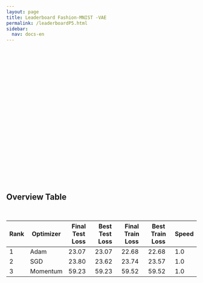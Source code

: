 ```yaml
---
layout: page
title: Leaderboard Fashion-MNIST -VAE
permalink: /leaderboardP5.html
sidebar:
  nav: docs-en
---
```


<script>
window.onload = function () {

  var chart1 = new CanvasJS.Chart("P5_Train_Loss", {
    zoomEnabled: true,
    theme:"light2",
  	animationEnabled: true,
  	title:{
  		text: "Train Loss F-MNIST VAE"
  	},
  	axisY :{
  		includeZero: false,
  		title: "Loss"
  	},
    axisX: {
  		title: "Epoch"
  	},
  	toolTip: {
  		shared: "true"
  	},
  	legend:{
  		cursor:"pointer",
  		itemclick : toggleDataSeries1
  	},
  	data: [{
  		type: "spline",
  		visible: true,
  		showInLegend: true,
  		name: "SGD",
  		dataPoints: [
        { y: 133.7984832812578  },
{ y: 59.16899635119315  },
{ y: 40.59060959326915  },
{ y: 37.260374458019555  },
{ y: 29.615597779934227  },
{ y: 27.99576987853417  },
{ y: 27.135969331936955  },
{ y: 26.772017255196204  },
{ y: 26.387333939625666  },
{ y: 26.49234779798067  },
{ y: 26.120428598844086  },
{ y: 26.149518887201946  },
{ y: 25.827774414649376  },
{ y: 25.553701063302846  },
{ y: 25.506332838840976  },
{ y: 25.31316972634731  },
{ y: 25.387129507309346  },
{ y: 25.24398402434129  },
{ y: 25.26658182633229  },
{ y: 25.18937386488303  },
{ y: 25.154929754061577  },
{ y: 24.97645207796341  },
{ y: 24.92728776442699  },
{ y: 24.817665574489496  },
{ y: 24.79073573626005  },
{ y: 24.886667244250958  },
{ y: 24.837597584113094  },
{ y: 24.69744723026569  },
{ y: 24.646431844662395  },
{ y: 24.628890483807293  },
{ y: 24.53506249892406  },
{ y: 24.60876449315976  },
{ y: 24.569750826175397  },
{ y: 24.476987602771857  },
{ y: 24.42694793970157  },
{ y: 24.499493425320356  },
{ y: 24.501289442258006  },
{ y: 24.41983371514541  },
{ y: 24.404611644989405  },
{ y: 24.380524010536  },
{ y: 24.30720454851786  },
{ y: 24.323854413399328  },
{ y: 24.360262772975823  },
{ y: 24.23456946275173  },
{ y: 24.239363718032834  },
{ y: 24.211384523831878  },
{ y: 24.24086304689065  },
{ y: 24.175377299235414  },
{ y: 24.094083240704656  },
{ y: 24.197760951213347  },
{ y: 24.123793752376848  },
{ y: 24.138380175370436  },
{ y: 24.057710845653826  },
{ y: 24.07575908074012  },
{ y: 24.087400054931642  },
{ y: 24.030050351069526  },
{ y: 24.063008203261937  },
{ y: 24.015302101771034  },
{ y: 24.055407378612422  },
{ y: 24.033263809253008  },
{ y: 23.964225002435537  },
{ y: 23.93751220580859  },
{ y: 23.988547727389214  },
{ y: 24.02415245251778  },
{ y: 23.99049959794069  },
{ y: 23.96098192777389  },
{ y: 24.022830811524997  },
{ y: 23.959583358275587  },
{ y: 23.992681808960747  },
{ y: 23.918212943199357  },
{ y: 23.872071717335626  },
{ y: 23.85046881895799  },
{ y: 23.832986517441576  },
{ y: 23.838376920651164  },
{ y: 23.823912928654597  },
{ y: 23.904203111697466  },
{ y: 23.872580272723464  },
{ y: 23.77227471302717  },
{ y: 23.81899007650522  },
{ y: 23.831679613162315  },
{ y: 23.769753711651532  },
{ y: 23.83002726848309  },
{ y: 23.810724914990935  },
{ y: 23.76221591020242  },
{ y: 23.76485087321355  },
{ y: 23.762037145174467  },
{ y: 23.840061786847237  },
{ y: 23.75072274085803  },
{ y: 23.68758931037707  },
{ y: 23.7739307476924  },
{ y: 23.749344767056975  },
{ y: 23.661989290286336  },
{ y: 23.73191886559511  },
{ y: 23.70322749186785  },
{ y: 23.70820224101727  },
{ y: 23.662978923015103  },
{ y: 23.66486816283984  },
{ y: 23.643725737547264  },
{ y: 23.624643548329672  },
{ y: 23.566566847532226  },
{ y: 23.742779285479816  },
  		]
  	},
  	{
  		type: "spline",
  		showInLegend: true,
  		visible: true,
  		name: "Momentum",
  		dataPoints: [
        { y: 133.7984832812578  },
{ y: 68.37950159219594  },
{ y: 68.35006151688404  },
{ y: 68.34561284383138  },
{ y: 68.34250197288317  },
{ y: 68.33920627985245  },
{ y: 68.3175398019644  },
{ y: 66.68096443322989  },
{ y: 65.35473506634054  },
{ y: 63.658133828334314  },
{ y: 61.89570598113231  },
{ y: 61.37781671377329  },
{ y: 60.934851897068505  },
{ y: 60.659224353692466  },
{ y: 60.47132500746311  },
{ y: 60.34050700847918  },
{ y: 60.25060466497372  },
{ y: 60.18229250907897  },
{ y: 60.135330531535985  },
{ y: 60.095660840548  },
{ y: 60.0580727381584  },
{ y: 60.02921114579226  },
{ y: 60.00994736842621  },
{ y: 59.984877568024864  },
{ y: 59.95149319355305  },
{ y: 59.92111207155081  },
{ y: 59.90757485780961  },
{ y: 59.89101084929247  },
{ y: 59.873509320234646  },
{ y: 59.85118513351832  },
{ y: 59.85671047919836  },
{ y: 59.8241461937244  },
{ y: 59.82254439500662  },
{ y: 59.817605656843924  },
{ y: 59.81036145014641  },
{ y: 59.785000382936914  },
{ y: 59.77674722916039  },
{ y: 59.7561171507224  },
{ y: 59.755145098612864  },
{ y: 59.75527249972025  },
{ y: 59.73892870193872  },
{ y: 59.72272036381257  },
{ y: 59.72169962296118  },
{ y: 59.70472851410891  },
{ y: 59.70638648424392  },
{ y: 59.71188124509958  },
{ y: 59.69152448605267  },
{ y: 59.6817255399166  },
{ y: 59.68923809589485  },
{ y: 59.680379504423875  },
{ y: 59.6737374159006  },
{ y: 59.66830622844208  },
{ y: 59.65609144675426  },
{ y: 59.65978347338163  },
{ y: 59.6594906770266  },
{ y: 59.650665988677574  },
{ y: 59.645644632975255  },
{ y: 59.63696356553298  },
{ y: 59.63166065093799  },
{ y: 59.63540013264387  },
{ y: 59.62858149944208  },
{ y: 59.6200657379933  },
{ y: 59.61945509666051  },
{ y: 59.616140756851586  },
{ y: 59.615721531403366  },
{ y: 59.60950352106339  },
{ y: 59.610293966684594  },
{ y: 59.60169866757516  },
{ y: 59.59512081268506  },
{ y: 59.58946323517041  },
{ y: 59.59304612844418  },
{ y: 59.5918312940842  },
{ y: 59.583715671148056  },
{ y: 59.58860127620208  },
{ y: 59.57846407156725  },
{ y: 59.57943353286156  },
{ y: 59.59027662521753  },
{ y: 59.569381768886856  },
{ y: 59.56788920133541  },
{ y: 59.57741547853518  },
{ y: 59.567407634930724  },
{ y: 59.560329357783  },
{ y: 59.56790630144951  },
{ y: 59.55820734439751  },
{ y: 59.558194095660475  },
{ y: 59.54755659836989  },
{ y: 59.56544313430787  },
{ y: 59.54502110481261  },
{ y: 59.5414940332755  },
{ y: 59.544178120295214  },
{ y: 59.536507641963475  },
{ y: 59.54456753730774  },
{ y: 59.54098454499856  },
{ y: 59.53685348095038  },
{ y: 59.535548644188125  },
{ y: 59.53945211997399  },
{ y: 59.53079134623209  },
{ y: 59.53689868511297  },
{ y: 59.533980942995115  },
{ y: 59.520362413846534  },
{ y: 59.52138155912742  },
  		]
  	},
  	{
  		type: "spline",
  		showInLegend: true,
      visible: true,
  		name: "Adam",
  		dataPoints: [
        { y: 133.7984832812578  },
{ y: 29.771709504494304  },
{ y: 27.722663337756426  },
{ y: 26.710242551412335  },
{ y: 26.120349956170106  },
{ y: 25.69652437796959  },
{ y: 25.366009395550456  },
{ y: 25.130512052927262  },
{ y: 24.92983902050899  },
{ y: 24.752960685583265  },
{ y: 24.594460292962882  },
{ y: 24.51574275310223  },
{ y: 24.39362897017063  },
{ y: 24.274231389852666  },
{ y: 24.217385524358505  },
{ y: 24.118584349216558  },
{ y: 24.020629468330974  },
{ y: 23.97972683662023  },
{ y: 23.919456260632245  },
{ y: 23.870087486658342  },
{ y: 23.79611524190658  },
{ y: 23.763835016886397  },
{ y: 23.696682354120107  },
{ y: 23.6953212921436  },
{ y: 23.638839485706427  },
{ y: 23.61999982687143  },
{ y: 23.55460079388741  },
{ y: 23.555083792026227  },
{ y: 23.52875225482843  },
{ y: 23.471510437207346  },
{ y: 23.436177037312433  },
{ y: 23.41362373278691  },
{ y: 23.3656191666921  },
{ y: 23.39952596150912  },
{ y: 23.342302606044672  },
{ y: 23.327571948369343  },
{ y: 23.29190403864934  },
{ y: 23.28042021164527  },
{ y: 23.277190059270616  },
{ y: 23.25047175211784  },
{ y: 23.205803555708666  },
{ y: 23.208258115328274  },
{ y: 23.188448802018776  },
{ y: 23.180751981490697  },
{ y: 23.15577463859167  },
{ y: 23.12955278494419  },
{ y: 23.148256542743784  },
{ y: 23.109942110990865  },
{ y: 23.114385365217153  },
{ y: 23.076469473961073  },
{ y: 23.05322144948519  },
{ y: 23.066953578362096  },
{ y: 23.03429512855334  },
{ y: 23.03217116502615  },
{ y: 23.015328512436305  },
{ y: 23.012544896052432  },
{ y: 23.019639329421217  },
{ y: 22.98879387073028  },
{ y: 22.977834549928325  },
{ y: 22.978873683244757  },
{ y: 22.95673417189182  },
{ y: 22.92802737553914  },
{ y: 22.93022398092808  },
{ y: 22.932591505539726  },
{ y: 22.920192938584545  },
{ y: 22.88923433499459  },
{ y: 22.89407202402751  },
{ y: 22.875371088125767  },
{ y: 22.867637529128636  },
{ y: 22.857701098613248  },
{ y: 22.865796199211708  },
{ y: 22.873451916376748  },
{ y: 22.82604235135592  },
{ y: 22.84045199125241  },
{ y: 22.851226474077272  },
{ y: 22.82656381802681  },
{ y: 22.83213003354195  },
{ y: 22.83373597462972  },
{ y: 22.807020998001097  },
{ y: 22.79990157714257  },
{ y: 22.79448158068535  },
{ y: 22.794272825045464  },
{ y: 22.779039507645827  },
{ y: 22.757697200775148  },
{ y: 22.775335099146915  },
{ y: 22.755951219949967  },
{ y: 22.770355920302563  },
{ y: 22.779861766864094  },
{ y: 22.721526981011415  },
{ y: 22.72409677260961  },
{ y: 22.734167716442013  },
{ y: 22.717858933179805  },
{ y: 22.702277643252643  },
{ y: 22.720440001365468  },
{ y: 22.71083340155773  },
{ y: 22.701799171398843  },
{ y: 22.71603568272713  },
{ y: 22.696915330642305  },
{ y: 22.682342551304746  },
{ y: 22.706481508108286  },
{ y: 22.675211707139628  },
  		]
  	},
  	// {
  	// 	type: "rangeArea",
  	// 	showInLegend: false,
  	// 	visible: true,
  	// 	name: "MomentumCI",
    //   markerSize: 0,
  	// 	lineThickness: 0,
    //   toolTipContent: null,
  	// 	dataPoints: [
  	// 		{ y: [3.96, 3.76] },
  	// 		{ y: [3.86, 3.76] },
    //     { y: [3.96, 3.76] },
    //     { y: [3.96, 3.76] },
    //     { y: [3.96, 3.76] },
    //     { y: [3.96, 3.76] },
    //     { y: [3.96, 3.76] },
    //     { y: [3.96, 3.76] },
    //     { y: [3.96, 3.76] },
    //     { y: [3.96, 3.76] }
  	// 	]
  	// },
    ]
  });
  chart1.render();

  function toggleDataSeries1(e) {
  	if (typeof(e.dataSeries.visible) === "undefined" || e.dataSeries.visible ){
  		e.dataSeries.visible = false;
      // if (e.dataSeriesIndex == 1){e.chart.options.data[0].visible=false}; # To hide multiple charts
  	} else {
  		e.dataSeries.visible = true;
  	}
  	chart1.render();
  }

var chart2 = new CanvasJS.Chart("P5_Test_Loss", {
  zoomEnabled: true,
  theme:"light2",
	animationEnabled: true,
	title:{
		text: "Test Loss F-MNIST VAE"
	},
	axisY :{
		includeZero: false,
		title: "Loss"
	},
  axisX: {
		title: "Epoch"
	},
	toolTip: {
		shared: "true"
	},
	legend:{
		cursor:"pointer",
		itemclick : toggleDataSeries2
	},
	data: [{
		type: "spline",
		visible: true,
		showInLegend: true,
		name: "SGD",
		dataPoints: [
      { y: 132.994195497953  },
{ y: 58.80535614307111  },
{ y: 40.31187373063503  },
{ y: 37.095612453803035  },
{ y: 29.558339049265932  },
{ y: 27.93052134513855  },
{ y: 27.069254914308203  },
{ y: 26.705104904908403  },
{ y: 26.32659531984574  },
{ y: 26.437337647951562  },
{ y: 26.065667335803692  },
{ y: 26.10658037723639  },
{ y: 25.763785122602417  },
{ y: 25.511024788098457  },
{ y: 25.474435959106838  },
{ y: 25.273039164909953  },
{ y: 25.330833903337133  },
{ y: 25.199061080736993  },
{ y: 25.235860035969665  },
{ y: 25.155373453482603  },
{ y: 25.122155190736823  },
{ y: 24.93913026834145  },
{ y: 24.8875071757879  },
{ y: 24.811051374826672  },
{ y: 24.774566943828876  },
{ y: 24.862190207456926  },
{ y: 24.815442624458896  },
{ y: 24.685043948735945  },
{ y: 24.644346024439884  },
{ y: 24.609143033394453  },
{ y: 24.530957878552947  },
{ y: 24.59169883728027  },
{ y: 24.55869086094392  },
{ y: 24.457874609873844  },
{ y: 24.407224711393695  },
{ y: 24.48675945355342  },
{ y: 24.497628982250507  },
{ y: 24.41282216707865  },
{ y: 24.40350220142267  },
{ y: 24.38733497888614  },
{ y: 24.309917330130553  },
{ y: 24.344919314751255  },
{ y: 24.37164965898563  },
{ y: 24.241201884929954  },
{ y: 24.241884189996963  },
{ y: 24.21612225679251  },
{ y: 24.2402798530383  },
{ y: 24.180438066140205  },
{ y: 24.10023118532621  },
{ y: 24.18901794262422  },
{ y: 24.124875722787316  },
{ y: 24.157403439741866  },
{ y: 24.062857817380856  },
{ y: 24.081724451749754  },
{ y: 24.115859332451453  },
{ y: 24.051432012900328  },
{ y: 24.07300146176265  },
{ y: 24.03660782422775  },
{ y: 24.08008796618535  },
{ y: 24.056099021129118  },
{ y: 23.989373771960917  },
{ y: 23.97511637761043  },
{ y: 24.036815269176774  },
{ y: 24.047154295750154  },
{ y: 24.00077815544911  },
{ y: 24.00017172250992  },
{ y: 24.03847502806248  },
{ y: 24.010997755099563  },
{ y: 24.054717522401077  },
{ y: 23.971654594861544  },
{ y: 23.896579036957178  },
{ y: 23.879968232374924  },
{ y: 23.86306953919239  },
{ y: 23.886172729883434  },
{ y: 23.871968449079073  },
{ y: 23.936186699989516  },
{ y: 23.904523068207958  },
{ y: 23.798905543791943  },
{ y: 23.85720656346052  },
{ y: 23.857659029349303  },
{ y: 23.81713625956804  },
{ y: 23.876999202141395  },
{ y: 23.853726668235588  },
{ y: 23.819952630996703  },
{ y: 23.821673036232973  },
{ y: 23.819959625831018  },
{ y: 23.907404579260408  },
{ y: 23.802187237372767  },
{ y: 23.739464345345127  },
{ y: 23.821935087595232  },
{ y: 23.812488055840515  },
{ y: 23.719944647030953  },
{ y: 23.78079821757781  },
{ y: 23.7520436445872  },
{ y: 23.755995981509873  },
{ y: 23.73151528162834  },
{ y: 23.711619803844354  },
{ y: 23.7010967694796  },
{ y: 23.69170523056617  },
{ y: 23.621547102316832  },
{ y: 23.79899036578643  },
		]
	},
	{
		type: "spline",
		showInLegend: true,
		visible: true,
		name: "Momentum",
		dataPoints: [
      { y: 132.99419549795297  },
{ y: 67.99439423145392  },
{ y: 67.96464757185716  },
{ y: 67.95949053642076  },
{ y: 67.95656159229767  },
{ y: 67.9527784200815  },
{ y: 67.93037381049915  },
{ y: 66.30476802679209  },
{ y: 64.99401217729618  },
{ y: 63.286487285907455  },
{ y: 61.54228047713256  },
{ y: 61.02254190811745  },
{ y: 60.589667057379685  },
{ y: 60.32490368256201  },
{ y: 60.14234034709441  },
{ y: 60.014035943838266  },
{ y: 59.92840596101223  },
{ y: 59.876986123354  },
{ y: 59.82361294917571  },
{ y: 59.78274601178291  },
{ y: 59.749290193655554  },
{ y: 59.72220159432826  },
{ y: 59.692051650316294  },
{ y: 59.67495922797766  },
{ y: 59.64733814215049  },
{ y: 59.61116177118741  },
{ y: 59.6015886869186  },
{ y: 59.58184847831726  },
{ y: 59.56824832696181  },
{ y: 59.546223360452906  },
{ y: 59.556419536394955  },
{ y: 59.52475264133551  },
{ y: 59.512100810271036  },
{ y: 59.51262422586099  },
{ y: 59.505692681288096  },
{ y: 59.47054022886815  },
{ y: 59.474827867899194  },
{ y: 59.462652757840274  },
{ y: 59.44980728320587  },
{ y: 59.44685382476221  },
{ y: 59.43198374479245  },
{ y: 59.42446004794194  },
{ y: 59.422828301405296  },
{ y: 59.40503583198938  },
{ y: 59.40514597525964  },
{ y: 59.40299157729517  },
{ y: 59.388760977524974  },
{ y: 59.3832641736055  },
{ y: 59.38370933165917  },
{ y: 59.37613992079711  },
{ y: 59.36787693072588  },
{ y: 59.36677287175105  },
{ y: 59.35442381761013  },
{ y: 59.35015641970513  },
{ y: 59.35174771822417  },
{ y: 59.34354654947917  },
{ y: 59.34067873710241  },
{ y: 59.33884513194744  },
{ y: 59.32902665994105  },
{ y: 59.33675942787757  },
{ y: 59.32878815944379  },
{ y: 59.31525143109835  },
{ y: 59.31210966966091  },
{ y: 59.3143743233803  },
{ y: 59.31188716032567  },
{ y: 59.31545532422187  },
{ y: 59.309788110928665  },
{ y: 59.30232531840984  },
{ y: 59.295453653580104  },
{ y: 59.29400670100481  },
{ y: 59.29671093011514  },
{ y: 59.290761693318686  },
{ y: 59.28325253022022  },
{ y: 59.29200012133672  },
{ y: 59.27328675098909  },
{ y: 59.2802298619197  },
{ y: 59.28800079761406  },
{ y: 59.26613985697429  },
{ y: 59.27059310644101  },
{ y: 59.270630514927404  },
{ y: 59.26783531629123  },
{ y: 59.264372880642235  },
{ y: 59.267229245259216  },
{ y: 59.262616569567946  },
{ y: 59.25761722417978  },
{ y: 59.24943926762312  },
{ y: 59.25917502916777  },
{ y: 59.24729530016582  },
{ y: 59.25023801143353  },
{ y: 59.24867902413392  },
{ y: 59.24210572609534  },
{ y: 59.24893070612198  },
{ y: 59.238005695587546  },
{ y: 59.2388057476435  },
{ y: 59.23037553689418  },
{ y: 59.24059913097284  },
{ y: 59.23053222680703  },
{ y: 59.228949908721134  },
{ y: 59.23358690799811  },
{ y: 59.22814490856267  },
{ y: 59.227923725812865  },
		]
	},
	{
		type: "spline",
		showInLegend: true,
    visible: true,
		name: "Adam",
		dataPoints: [
      { y: 132.99419549795297  },
{ y: 29.681939555437133  },
{ y: 27.65103104420197  },
{ y: 26.66193533310523  },
{ y: 26.071939637110784  },
{ y: 25.650197806725135  },
{ y: 25.332211094636186  },
{ y: 25.099666418173374  },
{ y: 24.89124342845036  },
{ y: 24.738920357288457  },
{ y: 24.602934070733877  },
{ y: 24.52172814393655  },
{ y: 24.3940624946203  },
{ y: 24.306360809619612  },
{ y: 24.239080857007927  },
{ y: 24.153448505890676  },
{ y: 24.06761498084435  },
{ y: 24.02397507398556  },
{ y: 23.98083534240723  },
{ y: 23.923646280093067  },
{ y: 23.877128162139503  },
{ y: 23.8133605993711  },
{ y: 23.78633706386273  },
{ y: 23.761691397887013  },
{ y: 23.744618967251903  },
{ y: 23.73277353506822  },
{ y: 23.654878694583207  },
{ y: 23.663791451087363  },
{ y: 23.64667018132332  },
{ y: 23.586005432177807  },
{ y: 23.56283940902123  },
{ y: 23.530825997621584  },
{ y: 23.516067772645215  },
{ y: 23.527934211339705  },
{ y: 23.490547509071156  },
{ y: 23.4648762519543  },
{ y: 23.461491464957213  },
{ y: 23.443566696460433  },
{ y: 23.441677721952782  },
{ y: 23.44131776125003  },
{ y: 23.40701847076416  },
{ y: 23.40575009614993  },
{ y: 23.38014854528965  },
{ y: 23.376734312986713  },
{ y: 23.360857799725654  },
{ y: 23.331738897470323  },
{ y: 23.347323738000334  },
{ y: 23.30918702956958  },
{ y: 23.31784429183373  },
{ y: 23.28324832671728  },
{ y: 23.27155094513526  },
{ y: 23.293163575881564  },
{ y: 23.27695058553647  },
{ y: 23.258905145449518  },
{ y: 23.253576045158578  },
{ y: 23.251773090851614  },
{ y: 23.281120944634463  },
{ y: 23.226032173939238  },
{ y: 23.233179031274254  },
{ y: 23.228489696062525  },
{ y: 23.22571668502612  },
{ y: 23.205344161009172  },
{ y: 23.21082294415205  },
{ y: 23.214617088513492  },
{ y: 23.192782087815115  },
{ y: 23.206772708892817  },
{ y: 23.175200969744953  },
{ y: 23.164611173287412  },
{ y: 23.180391960877635  },
{ y: 23.177180130053788  },
{ y: 23.166549319487352  },
{ y: 23.17036695847144  },
{ y: 23.15178663180425  },
{ y: 23.163043434191973  },
{ y: 23.16839957726307  },
{ y: 23.141019303982073  },
{ y: 23.153250234554974  },
{ y: 23.16040620559301  },
{ y: 23.130703449249268  },
{ y: 23.124601475397746  },
{ y: 23.126023335334583  },
{ y: 23.132190535618708  },
{ y: 23.133195947989442  },
{ y: 23.137277958943294  },
{ y: 23.124398781703068  },
{ y: 23.122860525815916  },
{ y: 23.14307088485131  },
{ y: 23.14793704106258  },
{ y: 23.109770842087578  },
{ y: 23.104354627315814  },
{ y: 23.096238633913874  },
{ y: 23.095396598180137  },
{ y: 23.07942131849436  },
{ y: 23.102951264992736  },
{ y: 23.104197483796344  },
{ y: 23.09439291587243  },
{ y: 23.100397948729686  },
{ y: 23.11167601071871  },
{ y: 23.098702843983965  },
{ y: 23.111153504787346  },
{ y: 23.073892645958143  },
		]
	},
	// {
	// 	type: "rangeArea",
	// 	showInLegend: false,
	// 	visible: true,
	// 	name: "MomentumCI",
  //   markerSize: 0,
	// 	lineThickness: 0,
  //   toolTipContent: null,
	// 	dataPoints: [
	// 		{ y: [3.96, 3.76] },
	// 		{ y: [3.86, 3.76] },
  //     { y: [3.96, 3.76] },
  //     { y: [3.96, 3.76] },
  //     { y: [3.96, 3.76] },
  //     { y: [3.96, 3.76] },
  //     { y: [3.96, 3.76] },
  //     { y: [3.96, 3.76] },
  //     { y: [3.96, 3.76] },
  //     { y: [3.96, 3.76] }
	// 	]
	// },
  ]
});
chart2.render();

function toggleDataSeries2(e) {
	if (typeof(e.dataSeries.visible) === "undefined" || e.dataSeries.visible ){
		e.dataSeries.visible = false;
    // if (e.dataSeriesIndex == 1){e.chart.options.data[0].visible=false}; # To hide multiple charts
	} else {
		e.dataSeries.visible = true;
	}
	chart2.render();
}
}
</script>

<div id="P5_Train_Loss" style="width: 45%; height: 300px;display: inline-block;"></div>
<div id="P5_Test_Loss" style="width: 45%; height: 300px;display: inline-block;"></div>
<script type="text/javascript" src="https://canvasjs.com/assets/script/canvasjs.min.js"></script>

<br><br>
<h2>Overview Table</h2>
<br>
<table id='P6_table' class="center"><thead>
  <tr>
    <th data-sort-default>Rank</th>
    <th>Optimizer</th>
    <th>Final Test Loss</th>
    <th>Best Test Loss</th>
    <th>Final Train Loss</th>
    <th>Best Train Loss</th>
    <th>Speed</th>
    </tr>
    </thead>
    <tbody>
    <tr>
    <td>1</td>
    <td>Adam</td>
    <td>23.07</td>
    <td>23.07</td>
    <td>22.68</td>
    <td>22.68</td>
    <td>1.0</td>
  </tr>
  <tr>
    <td>2</td>
    <td>SGD</td>
    <td>23.80</td>
    <td>23.62</td>
    <td>23.74</td>
    <td>23.57</td>
    <td>1.0</td>
  </tr>
  <tr>
    <td>3</td>
    <td>Momentum</td>
    <td>59.23</td>
    <td>59.23</td>
    <td>59.52</td>
    <td>59.52</td>
    <td>1.0</td>
    </tr>
    </tbody>
  </table>

<script>
  new Tablesort(document.getElementById('P6_table'));
</script>
